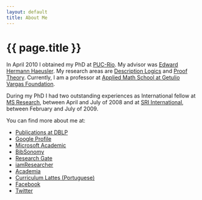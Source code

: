 ```yaml
---
layout: default
title: About Me
---
```


{{ page.title }}
================

In April 2010 I obtained my PhD at [PUC-Rio](http://www.puc-rio.br).
My advisor was [Edward Hermann Haeusler](http://www.inf.puc-rio.br/~hermann/). My research
areas are [Description Logics](http://dl.kr.org/) and [Proof Theory](http://en.wikipedia.org/wiki/Proof_theory). 
Currently, I am a professor at [Applied Math School at Getulio Vargas Foundation](http://emap.fgv.br).

During my PhD I had two outstanding experiences as International
fellow at [MS Research](http://research.microsoft.com/en-us/um/redmond/projects/z3/people.html),
between April and July of 2008 and at [SRI International](http://www.sri.com/), between February and July of
2009.

You can find more about me at:

 - [Publications at DBLP](http://www.informatik.uni-trier.de/~ley/db/indices/a-tree/r/Rademaker:Alexandre.html)
 - [Google Profile](http://scholar.google.com/citations?user=SWz6BjIAAAAJ)
 - [Microsoft Academic](http://academic.research.microsoft.com/Author/2751793)
 - [BibSonomy](http://www.bibsonomy.org/user/arademaker)
 - [Research Gate](http://www.researchgate.net/profile/Alexandre_Rademaker/)
 - [iamResearcher](http://www.iamresearcher.com/profiles/alexandre.rademaker/)
 - [Academia](http://fgv.academia.edu/AlexandreRademaker)
 - [Curriculum Lattes (Portuguese)](http://lattes.cnpq.br/0675365413696898)
 - [Facebook](http://facebook.com/alexandre.rademaker)
 - [Twitter](http://twitter.com/arademaker)
  
